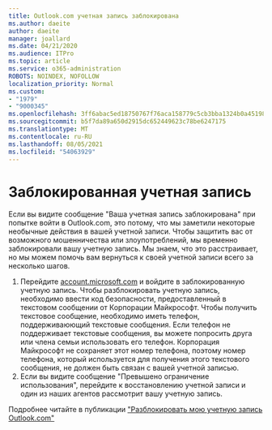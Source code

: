 ```yaml
---
title: Outlook.com учетная запись заблокирована
ms.author: daeite
author: daeite
manager: joallard
ms.date: 04/21/2020
ms.audience: ITPro
ms.topic: article
ms.service: o365-administration
ROBOTS: NOINDEX, NOFOLLOW
localization_priority: Normal
ms.custom:
- "1979"
- "9000345"
ms.openlocfilehash: 3ff6abac5ed18750767f76aca158779c5cb3bba1324b0a451987cc37b4b0e239
ms.sourcegitcommit: b5f7da89a650d2915dc652449623c78be6247175
ms.translationtype: MT
ms.contentlocale: ru-RU
ms.lasthandoff: 08/05/2021
ms.locfileid: "54063929"
---
```

# <a name="account-locked"></a>Заблокированная учетная запись

Если вы видите сообщение "Ваша учетная запись заблокирована" при попытке войти в Outlook.com, это потому, что мы заметили некоторые необычные действия в вашей учетной записи. Чтобы защитить вас от возможного мошенничества или злоупотреблений, мы временно заблокировали вашу учетную запись. Мы знаем, что это расстраивает, но мы можем помочь вам вернуться к своей учетной записи всего за несколько шагов.

1. Перейдите [account.microsoft.com](https://go.microsoft.com/fwlink/?linkid=2090484) и войдите в заблокированную учетную запись. Чтобы разблокировать учетную запись, необходимо ввести код безопасности, предоставленный в текстовом сообщении от Корпорации Майкрософт. Чтобы получить текстовое сообщение, необходимо иметь телефон, поддерживаюющий текстовые сообщения. Если телефон не поддерживает текстовые сообщения, вы можете попросить друга или члена семьи использовать его телефон. Корпорация Майкрософт не сохраняет этот номер телефона, поэтому номер телефона, который используется для получения этого текстового сообщения, не должен быть связан с вашей учетной записью.
2. Если вы видите сообщение "Превышено ограничение [](https://go.microsoft.com/fwlink/?linkid=2090483) использования", перейдите к восстановлению учетной записи и один из наших агентов рассмотрит вашу учетную запись.

Подробнее читайте в публикации ["Разблокировать мою учетную запись Outlook.com"](https://support.office.com/article/f4ad2701-d166-4d8b-8a6a-9af2a1f8a4c4?wt.mc_id=Office_Outlook_com_Alchemy) 